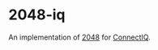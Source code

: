 2048-iq
=======

An implementation of [2048](http://gabrielecirulli.github.io/2048/) for [ConnectIQ](http://developer.garmin.com/connect-iq).
